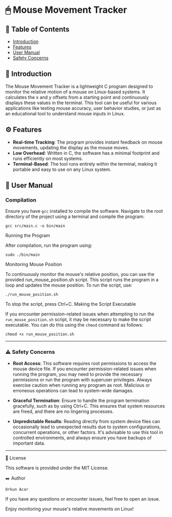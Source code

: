 # 🖱 Mouse Movement Tracker

## 📑 Table of Contents
- [Introduction](#-introduction)
- [Features](#-features)
- [User Manual](#-user-manual)
- [Safety Concerns](#-safety-concerns)

## 🎯 Introduction
The Mouse Movement Tracker is a lightweight C program designed to monitor the relative motion of a mouse on Linux-based systems. It calculates the x and y offsets from a starting point and continuously displays these values in the terminal. This tool can be useful for various applications like testing mouse accuracy, user behavior studies, or just as an educational tool to understand mouse inputs in Linux.

## ⚙️ Features
- **Real-time Tracking**: The program provides instant feedback on mouse movements, updating the display as the mouse moves.
- **Low Overhead**: Written in C, the software has a minimal footprint and runs efficiently on most systems.
- **Terminal-Based**: The tool runs entirely within the terminal, making it portable and easy to use on any Linux system.

## 📘 User Manual
### Compilation
Ensure you have `gcc` installed to compile the software. Navigate to the root directory of the project using a terminal and compile the program:

    gcc src/main.c -o bin/main

Running the Program

After compilation, run the program using:

    sudo ./bin/main

Monitoring Mouse Position

To continuously monitor the mouse's relative position, you can use the provided run_mouse_position.sh script. This script runs the program in a loop and updates the mouse position. To run the script, use:

    ./run_mouse_position.sh

To stop the script, press Ctrl+C.
Making the Script Executable

If you encounter permission-related issues when attempting to run the `run_mouse_position.sh` script, it may be necessary to make the script executable. You can do this using the `chmod` command as follows:

    chmod +x run_mouse_position.sh

---

### ⚠️ Safety Concerns

- **Root Access**: This software requires root permissions to access the mouse device file. If you encounter permission-related issues when running the program, you may need to provide the necessary permissions or run the program with superuser privileges. Always exercise caution when running any program as root. Malicious or erroneous operations can lead to system-wide damages.

- **Graceful Termination**: Ensure to handle the program termination gracefully, such as by using Ctrl+C. This ensures that system resources are freed, and there are no lingering processes.

- **Unpredictable Results**: Reading directly from system device files can occasionally lead to unexpected results due to system configurations, concurrent operations, or other factors. It's advisable to use this tool in controlled environments, and always ensure you have backups of important data.

---

📝 License

This software is provided under the MIT License.

✒️ Author

    Orkun Acar

If you have any questions or encounter issues, feel free to open an issue.

Enjoy monitoring your mouse's relative movements on Linux!
